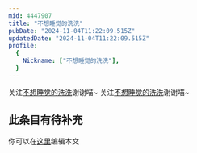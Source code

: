 ```yaml
---
mid: 4447907
title: "不想睡觉的洗洗"
pubDate: "2024-11-04T11:22:09.515Z"
updatedDate: "2024-11-04T11:22:09.515Z"
profile:
  {
    Nickname: ["不想睡觉的洗洗"],
  }
---
```


关注[不想睡觉的洗洗](https://space.bilibili.com/4447907)谢谢喵~ 关注[不想睡觉的洗洗](https://space.bilibili.com/4447907)谢谢喵~

## 此条目有待补充
你可以在[这里](https://github.com/Yuhanawa/VTuber.ICU-Content/edit/master/v/不想睡觉的洗洗/index.md)编辑本文
